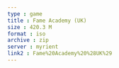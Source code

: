 ```yaml
---
type : game
title : Fame Academy (UK)
size : 420.3 M
format : iso
archive : zip
server : myrient
link2 : Fame%20Academy%20%28UK%29
---
```

